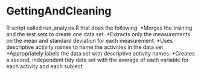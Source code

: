 GettingAndCleaning
==================
R script called run_analysis.R that does the following. 
*Merges the training and the test sets to create one data set.
*Extracts only the measurements on the mean and standard deviation for each measurement. 
*Uses descriptive activity names to name the activities in the data set
*Appropriately labels the data set with descriptive activity names. 
*Creates a second, independent tidy data set with the average of each variable for each activity and each subject. 
